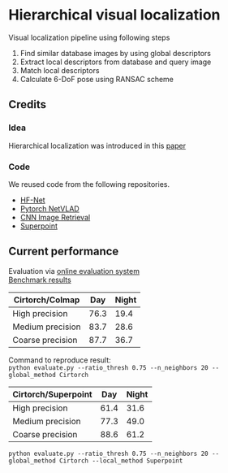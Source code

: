 # Hierarchical visual localization
Visual localization pipeline using following steps
1) Find similar database images by using global descriptors
2) Extract local descriptors from database and query image
3) Match local descriptors
4) Calculate 6-DoF pose using RANSAC scheme

## Credits
### Idea
Hierarchical localization was introduced in this [paper](https://arxiv.org/abs/1812.03506)

### Code
We reused code from the following repositories.
- [HF-Net](https://www.github.com/ethz-asl/hfnet)
- [Pytorch NetVLAD](http://www.robots.ox.ac.uk/~albanie/pytorch-models.html)
- [CNN Image Retrieval](https://github.com/filipradenovic/cnnimageretrieval-pytorch)
- [Superpoint](https://github.com/MagicLeapResearch/SuperPointPretrainedNetwork)

## Current performance
Evaluation via [online evaluation system](https://www.visuallocalization.net)  
[Benchmark results](https://www.visuallocalization.net/benchmark/)  

| Cirtorch/Colmap  | Day  | Night |
|------------------|------|-------|
|  High precision  | 76.3 | 19.4  |
| Medium precision | 83.7 | 28.6  |
| Coarse precision | 87.7 | 36.7  |

Command to reproduce result:  
``` python evaluate.py --ratio_thresh 0.75 --n_neighbors 20 --global_method Cirtorch ```


| Cirtorch/Superpoint | Day  | Night |
|---------------------|------|-------|
| High precision      | 61.4 | 31.6  |
| Medium precision    | 77.3 | 49.0  |
| Coarse precision    | 88.6 | 61.2  |

``` python evaluate.py --ratio_thresh 0.75 --n_neighbors 20 --global_method Cirtorch --local_method Superpoint ```

